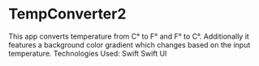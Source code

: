 # TempConverter2
This app converts temperature from C° to F° and F° to C°. Additionally it features a background color gradient which changes based on the input temperature.  Technologies Used: Swift Swift UI
